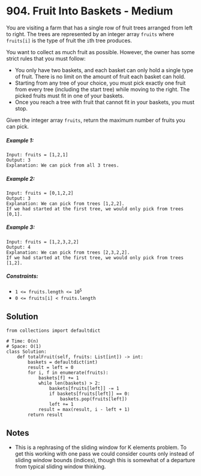 # 904. Fruit Into Baskets - Medium

You are visiting a farm that has a single row of fruit trees arranged from left to right. The trees are represented by an integer array `fruits` where `fruits[i]` is the type of fruit the `i`th tree produces.

You want to collect as much fruit as possible. However, the owner has some strict rules that you must follow:

- You only have two baskets, and each basket can only hold a single type of fruit. There is no limit on the amount of fruit each basket can hold.
- Starting from any tree of your choice, you must pick exactly one fruit from every tree (including the start tree) while moving to the right. The picked fruits must fit in one of your baskets.
- Once you reach a tree with fruit that cannot fit in your baskets, you must stop.

Given the integer array `fruits`, return the maximum number of fruits you can pick.

##### Example 1:

```
Input: fruits = [1,2,1]
Output: 3
Explanation: We can pick from all 3 trees.
```

##### Example 2:

```
Input: fruits = [0,1,2,2]
Output: 3
Explanation: We can pick from trees [1,2,2].
If we had started at the first tree, we would only pick from trees [0,1].
```

##### Example 3:

```
Input: fruits = [1,2,3,2,2]
Output: 4
Explanation: We can pick from trees [2,3,2,2].
If we had started at the first tree, we would only pick from trees [1,2].
```

##### Constraints:

- <code>1 <= fruits.length <= 10<sup>5</sup></code>
- <code>0 <= fruits[i] < fruits.length</code>

## Solution

```
from collections import defaultdict

# Time: O(n)
# Space: O(1)
class Solution:
    def totalFruit(self, fruits: List[int]) -> int:
        baskets = defaultdict(int)
        result = left = 0
        for i, f in enumerate(fruits):
            baskets[f] += 1
            while len(baskets) > 2:
                baskets[fruits[left]] -= 1
                if baskets[fruits[left]] == 0:
                    baskets.pop(fruits[left])
                left += 1
            result = max(result, i - left + 1)
        return result
```

## Notes
- This is a rephrasing of the sliding window for K elements problem. To get this working with one pass we could consider counts only instead of sliding window bounds (indices), though this is somewhat of a departure from typical sliding window thinking.